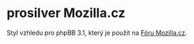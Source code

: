 # prosilver Mozilla.cz
Styl vzhledu pro phpBB 3.1, který je použit na [Fóru Mozilla.cz](http://forum.mozilla.cz/).
